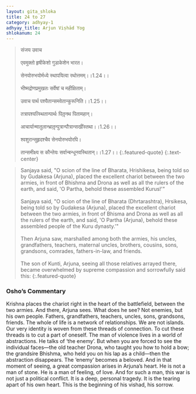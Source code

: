 ```yaml
---
layout: gita_shloka
title: 24 to 27
category: adhyay-1
adhyay_title: Arjun Viṣhād Yog
shlokanum: 24
---
```


> संजय उवाच<br><br>एवमुक्तो हृषीकेशो गुडाकेशेन भारत।<br><br>सेनयोरुभयोर्मध्ये स्थापयित्वा रथोत्तमम्।।1.24।।<br><br>भीष्मद्रोणप्रमुखतः सर्वेषां च महीक्षिताम्।<br><br>उवाच पार्थ पश्यैतान्समवेतान्कुरूनिति।।1.25।।<br><br>तत्रापश्यत्स्थितान्पार्थः पितृ़नथ पितामहान्।<br><br>आचार्यान्मातुलान्भ्रातृ़न्पुत्रान्पौत्रान्सखींस्तथा।।1.26।।<br><br>श्वशुरान्सुहृदश्चैव सेनयोरुभयोरपि।<br><br>तान्समीक्ष्य स कौन्तेयः सर्वान्बन्धूनवस्थितान्।।1.27।।
{:.featured-quote} 
{:.text-center}

> Sanjaya said, "O scion of the line of Bharata, Hrishikesa, being told so by Gudakesa (Arjuna), placed the excellent chariot between the two armies, in front of Bhishma and Drona as well as all the rulers of the earth, and said, 'O Partha, behold these assembled Kurus!'"<br><br>Sanjaya said, "O scion of the line of Bharata (Dhrtarashtra), Hrsikesa, being told so by Gudakesa (Arjuna), placed the excellent chariot between the two armies, in front of Bhisma and Drona as well as all the rulers of the earth, and said, 'O Partha (Arjuna), behold these assembled people of the Kuru dynasty.'"<br><br>Then Arjuna saw, marshalled among both the armies, his uncles, grandfathers, teachers, maternal uncles, brothers, cousins, sons, grandsons, comrades, fathers-in-law, and friends.<br><br>The son of Kunti, Arjuna, seeing all those relatives arrayed there, became overwhelmed by supreme compassion and sorrowfully said this:
{:.featured-quote}

### Osho’s Commentary
Krishna places the chariot right in the heart of the battlefield, between the two armies. And there, Arjuna sees. What does he see? Not enemies, but his own people. Fathers, grandfathers, teachers, uncles, sons, grandsons, friends.
The whole of life is a network of relationships. We are not islands. Our very identity is woven from these threads of connection. To cut these threads is to cut a part of oneself.
The man of violence lives in a world of abstractions. He talks of ‘the enemy’. But when you are forced to see the individual faces—the old teacher Drona, who taught you how to hold a bow; the grandsire Bhishma, who held you on his lap as a child—then the abstraction disappears. The ‘enemy’ becomes a beloved.
And in that moment of seeing, a great compassion arises in Arjuna’s heart. He is not a man of stone. He is a man of feeling, of love. And for such a man, this war is not just a political conflict. It is a deep, personal tragedy. It is the tearing apart of his own heart. This is the beginning of his vishad, his sorrow.
